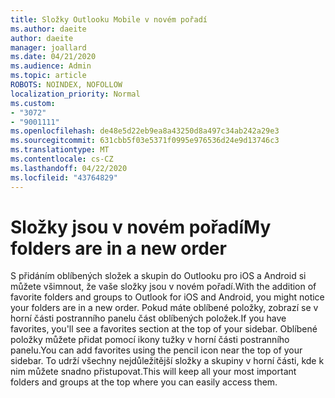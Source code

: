```yaml
---
title: Složky Outlooku Mobile v novém pořadí
ms.author: daeite
author: daeite
manager: joallard
ms.date: 04/21/2020
ms.audience: Admin
ms.topic: article
ROBOTS: NOINDEX, NOFOLLOW
localization_priority: Normal
ms.custom:
- "3072"
- "9001111"
ms.openlocfilehash: de48e5d22eb9ea8a43250d8a497c34ab242a29e3
ms.sourcegitcommit: 631cbb5f03e5371f0995e976536d24e9d13746c3
ms.translationtype: MT
ms.contentlocale: cs-CZ
ms.lasthandoff: 04/22/2020
ms.locfileid: "43764829"
---
```

# <a name="my-folders-are-in-a-new-order"></a><span data-ttu-id="ba0f2-102">Složky jsou v novém pořadí</span><span class="sxs-lookup"><span data-stu-id="ba0f2-102">My folders are in a new order</span></span>

<span data-ttu-id="ba0f2-103">S přidáním oblíbených složek a skupin do Outlooku pro iOS a Android si můžete všimnout, že vaše složky jsou v novém pořadí.</span><span class="sxs-lookup"><span data-stu-id="ba0f2-103">With the addition of favorite folders and groups to Outlook for iOS and Android, you might notice your folders are in a new order.</span></span> <span data-ttu-id="ba0f2-104">Pokud máte oblíbené položky, zobrazí se v horní části postranního panelu část oblíbených položek.</span><span class="sxs-lookup"><span data-stu-id="ba0f2-104">If you have favorites, you'll see a favorites section at the top of your sidebar.</span></span> <span data-ttu-id="ba0f2-105">Oblíbené položky můžete přidat pomocí ikony tužky v horní části postranního panelu.</span><span class="sxs-lookup"><span data-stu-id="ba0f2-105">You can add favorites using the pencil icon near the top of your sidebar.</span></span> <span data-ttu-id="ba0f2-106">To udrží všechny nejdůležitější složky a skupiny v horní části, kde k nim můžete snadno přistupovat.</span><span class="sxs-lookup"><span data-stu-id="ba0f2-106">This will keep all your most important folders and groups at the top where you can easily access them.</span></span>